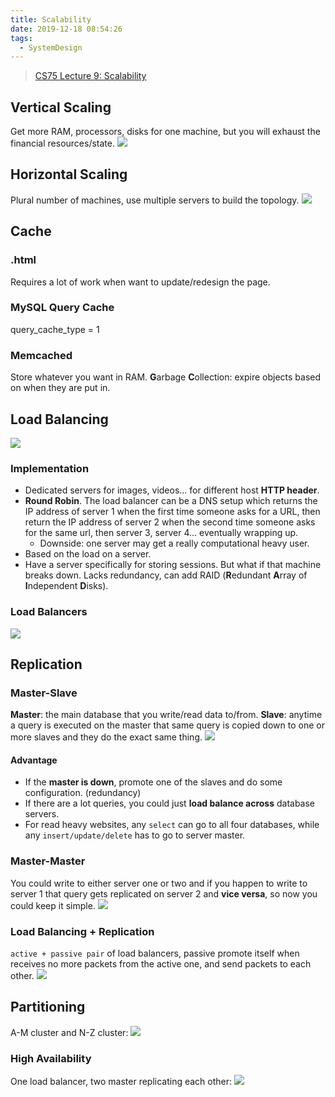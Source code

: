 ```yaml
---
title: Scalability
date: 2019-12-18 08:54:26
tags:
  - SystemDesign
---
```

> [CS75 Lecture 9: Scalability](https://www.youtube.com/watch?v=-W9F__D3oY4)

## Vertical Scaling
Get more RAM, processors, disks for one machine, but you will exhaust the financial resources/state.
![](https://raw.githubusercontent.com/snlndod/mPOST/master/SystemDesign/00/00.jpg)
## Horizontal Scaling
Plural number of machines, use multiple servers to build the topology.
![](https://raw.githubusercontent.com/snlndod/mPOST/master/SystemDesign/00/01.jpg)
<!--more-->
## Cache
### .html
Requires a lot of work when want to update/redesign the page.
### MySQL Query Cache
query_cache_type = 1
### Memcached
Store whatever you want in RAM.
**G**arbage **C**ollection: expire objects based on when they are put in.
## Load Balancing
![](https://raw.githubusercontent.com/snlndod/mPOST/master/SystemDesign/00/02.jpg)
### Implementation
- Dedicated servers for images, videos... for different host **HTTP header**.
- **Round Robin**. The load balancer can be a DNS setup which returns the IP address of server 1 when the first time someone asks for a URL, then return the IP address of server 2 when the second time someone asks for the same url, then server 3, server 4... eventually wrapping up.
    - Downside: one server may get a really computational heavy user.
- Based on the load on a server.
- Have a server specifically for storing sessions. But what if that machine breaks down. Lacks redundancy, can add RAID (**R**edundant **A**rray of **I**ndependent **D**isks).

### Load Balancers
![](https://raw.githubusercontent.com/snlndod/mPOST/master/SystemDesign/00/03.jpg)
## Replication
### Master-Slave
**Master**: the main database that you write/read data to/from.
**Slave**: anytime a query is executed on the master that same query is copied down to one or more slaves and they do the exact same thing.
![](https://raw.githubusercontent.com/snlndod/mPOST/master/SystemDesign/00/04.jpg)
#### Advantage
- If the **master is down**, promote one of the slaves and do some configuration. (redundancy)
- If there are a lot queries, you could just **load balance across** database servers.
- For read heavy websites, any `select` can go to all four databases, while any `insert/update/delete` has to go to server master.

### Master-Master
You could write to either server one or two and if you happen to write to server 1 that query gets replicated on server 2 and **vice versa**, so now you could keep it simple.
![](https://raw.githubusercontent.com/snlndod/mPOST/master/SystemDesign/00/05.jpg)
### Load Balancing + Replication
`active + passive pair` of load balancers, passive promote itself when receives no more packets from the active one, and send packets to each other.
![](https://raw.githubusercontent.com/snlndod/mPOST/master/SystemDesign/00/06.jpg)
## Partitioning
A-M cluster and N-Z cluster:
![](https://raw.githubusercontent.com/snlndod/mPOST/master/SystemDesign/00/07.jpg)
### High Availability
One load balancer, two master replicating each other:
![](https://raw.githubusercontent.com/snlndod/mPOST/master/SystemDesign/00/08.jpg)
